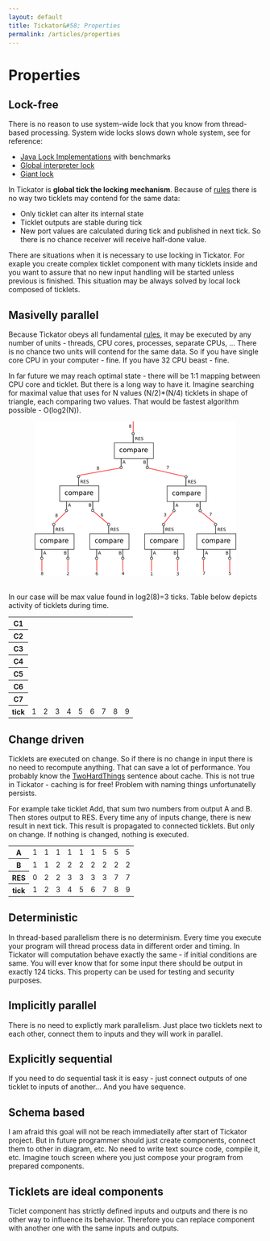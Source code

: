 ```yaml
---
layout: default
title: Tickator&#58; Properties
permalink: /articles/properties
---
```


Properties
==========

Lock-free
---------

There is no reason to use system-wide lock that you know from thread-based processing. System wide locks slows down whole system, see for reference:

*   [Java Lock Implementations](http://mechanical-sympathy.blogspot.cz/2011/11/java-lock-implementations.html) with benchmarks
*   [Global interpreter lock](https://en.wikipedia.org/wiki/Global_interpreter_lock)
*   [Giant lock](https://en.wikipedia.org/wiki/Giant_lock)

In Tickator is **global tick the locking mechanism**. Because of [rules](/articles/rules) there is no way two ticklets may contend for the same data:

*   Only ticklet can alter its internal state
*   Ticklet outputs are stable during tick
*   New port values are calculated during tick and published in next tick. So there is no chance receiver will receive half-done value.

There are situations when it is necessary to use locking in Tickator. For exaple you create complex ticklet component with many ticklets inside and you want to assure that no new input handling will be started unless previous is finished. This situation may be always solved by local lock composed of ticklets.

Masivelly parallel
------------------

Because Tickator obeys all fundamental [rules](/articles/rules), it may be executed by any number of units - threads, CPU cores, processes, separate CPUs, ... There is no chance two units will contend for the same data. So if you have single core CPU in your computer - fine. If you have 32 CPU beast - fine.

In far future we may reach optimal state - there will be 1:1 mapping between CPU core and ticklet. But there is a long way to have it. Imagine searching for maximal value that uses for N values (N/2)*(N/4) ticklets in shape of triangle, each comparing two values. That would be fastest algorithm possible - O(log2(N)).

<center>
  <img src="/img/find-max.png"/>
</center>
<br/>

In our case will be max value found in log2(8)=3 ticks. Table below depicts activity of ticklets during time.

<table class='table'>
    <tr>
        <th>C1</th>
        <td class='success'></td>
        <td></td>
        <td></td>
        <td></td>
        <td></td>
        <td></td>
        <td></td>
        <td></td>
        <td></td>
    </tr>
    <tr>
        <th>C2</th>
        <td class='success'></td>
        <td></td>
        <td></td>
        <td></td>
        <td></td>
        <td></td>
        <td></td>
        <td></td>
        <td></td>
    </tr>
    <tr>
        <th>C3</th>
        <td class='success'></td>
        <td></td>
        <td></td>
        <td></td>
        <td></td>
        <td></td>
        <td></td>
        <td></td>
        <td></td>
    </tr>
    <tr>
        <th>C4</th>
        <td class='success'></td>
        <td></td>
        <td></td>
        <td></td>
        <td></td>
        <td></td>
        <td></td>
        <td></td>
        <td></td>
    </tr>
    <tr>
        <th>C5</th>
        <td></td>
        <td class='success'></td>
        <td></td>
        <td></td>
        <td></td>
        <td></td>
        <td></td>
        <td></td>
        <td></td>
    </tr>
    <tr>
        <th>C6</th>
        <td></td>
        <td class='success'></td>
        <td></td>
        <td></td>
        <td></td>
        <td></td>
        <td></td>
        <td></td>
        <td></td>
    </tr>
    <tr>
        <th>C7</th>
        <td></td>
        <td></td>
        <td class='success'></td>
        <td></td>
        <td></td>
        <td></td>
        <td></td>
        <td></td>
        <td></td>
    </tr>
    <tr>
        <th>tick</th>
        <td>1</td>
        <td>2</td>
        <td>3</td>
        <td>4</td>
        <td>5</td>
        <td>6</td>
        <td>7</td>
        <td>8</td>
        <td>9</td>
    </tr>
</table>

Change driven
-------------

Ticklets are executed on change. So if there is no change in input there is no need to recompute anything. That can save a lot of performance. You probably know the [TwoHardThings](http://martinfowler.com/bliki/TwoHardThings.html) sentence about cache. This is not true in Tickator - caching is for free! Problem with naming things unfortunatelly persists.

For example take ticklet Add, that sum two numbers from output A and B. Then stores output to RES. Every time any of inputs change, there is new result in next tick. This result is propagated to connected ticklets. But only on change. If nothing is changed, nothing is executed.

<table class='table'>
    <tr>
        <th>A</th>
        <td class='success'>1</td>
        <td>1</td>
        <td>1</td>
        <td>1</td>
        <td>1</td>
        <td>1</td>
        <td class='success'>5</td>
        <td>5</td>
        <td>5</td>
    </tr>
    <tr>
        <th>B</th>
        <td class='success'>1</td>
        <td>1</td>
        <td class='success'>2</td>
        <td>2</td>
        <td>2</td>
        <td>2</td>
        <td>2</td>
        <td>2</td>
        <td>2</td>
    </tr>
    <tr>
        <th>RES</th>
        <td>0</td>
        <td class='success'>2</td>
        <td>2</td>
        <td class='success'>3</td>
        <td>3</td>
        <td>3</td>
        <td>3</td>
        <td class='success'>7</td>
        <td >7</td>
    </tr>
    <tr>
        <th>tick</th>
        <td>1</td>
        <td>2</td>
        <td>3</td>
        <td>4</td>
        <td>5</td>
        <td>6</td>
        <td>7</td>
        <td>8</td>
        <td>9</td>
    </tr>
</table>

Deterministic
-------------

In thread-based parallelism there is no determinism. Every time you execute your program will thread process data in different order and timing. In Tickator will computation behave exactly the same - if initial conditions are same. You will ever know that for some input there should be output in exactly 124 ticks. This property can be used for testing and security purposes.

Implicitly parallel
-------------------

There is no need to explictly mark parallelism. Just place two ticklets next to each other, connect them to inputs and they will work in parallel.

Explicitly sequential
---------------------

If you need to do sequential task it is easy - just connect outputs of one ticklet to inputs of another... And you have sequence.

Schema based
------------

I am afraid this goal will not be reach immediatelly after start of Tickator project. But in future programmer should just create components, connect them to other in diagram, etc. No need to write text source code, compile it, etc. Imagine touch screen where you just compose your program from prepared components.

Ticklets are ideal components
-----------------------------

Ticlet component has strictly defined inputs and outputs and there is no other way to influence its behavior. Therefore you can replace component with another one with the same inputs and outputs.
